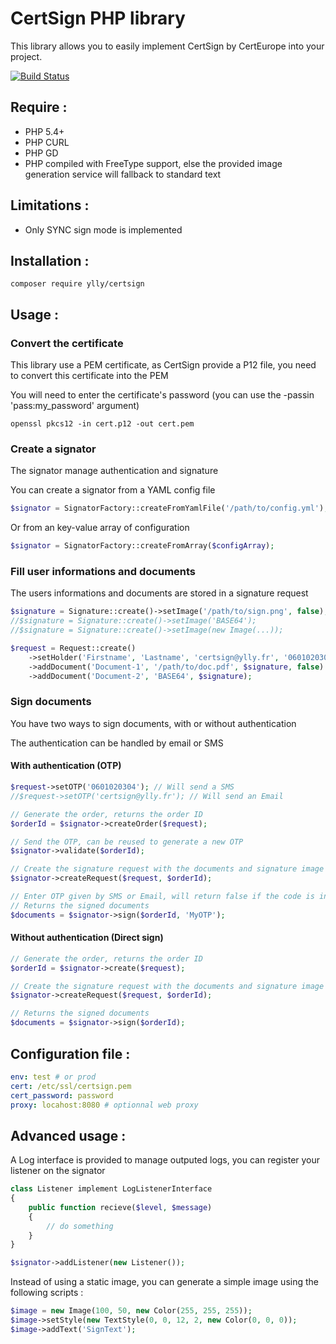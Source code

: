 # CertSign PHP library

This library allows you to easily implement CertSign by CertEurope into your project.

[![Build Status](https://travis-ci.org/ylly/certsign.svg?branch=master)](https://travis-ci.org/ylly/certsign)

## Require :

* PHP 5.4+
* PHP CURL
* PHP GD
* PHP compiled with FreeType support, else the provided image generation service will fallback to standard text

## Limitations :

* Only SYNC sign mode is implemented

## Installation :

```
composer require ylly/certsign
```

## Usage :

### Convert the certificate

This library use a PEM certificate, as CertSign provide a P12 file, you need to convert this certificate into the PEM

You will need to enter the certificate's password (you can use the -passin 'pass:my_password' argument)

```
openssl pkcs12 -in cert.p12 -out cert.pem
```

### Create a signator

The signator manage authentication and signature

You can create a signator from a YAML config file
```php
$signator = SignatorFactory::createFromYamlFile('/path/to/config.yml');
```

Or from an key-value array of configuration
```php
$signator = SignatorFactory::createFromArray($configArray);
```

### Fill user informations and documents

The users informations and documents are stored in a signature request

```php
$signature = Signature::create()->setImage('/path/to/sign.png', false);
//$signature = Signature::create()->setImage('BASE64');
//$signature = Signature::create()->setImage(new Image(...));

$request = Request::create()
    ->setHolder('Firstname', 'Lastname', 'certsign@ylly.fr', '0601020304')
    ->addDocument('Document-1', '/path/to/doc.pdf', $signature, false)
    ->addDocument('Document-2', 'BASE64', $signature);
```

### Sign documents

You have two ways to sign documents, with or without authentication

The authentication can be handled by email or SMS

#### With authentication (OTP)

```php
$request->setOTP('0601020304'); // Will send a SMS
//$request->setOTP('certsign@ylly.fr'); // Will send an Email

// Generate the order, returns the order ID
$orderId = $signator->createOrder($request);

// Send the OTP, can be reused to generate a new OTP
$signator->validate($orderId);

// Create the signature request with the documents and signature image
$signator->createRequest($request, $orderId);

// Enter OTP given by SMS or Email, will return false if the code is invalid
// Returns the signed documents
$documents = $signator->sign($orderId, 'MyOTP');
```

#### Without authentication (Direct sign)

```php
// Generate the order, returns the order ID
$orderId = $signator->create($request);

// Create the signature request with the documents and signature image
$signator->createRequest($request, $orderId);

// Returns the signed documents
$documents = $signator->sign($orderId);
```

## Configuration file :

```yaml
env: test # or prod
cert: /etc/ssl/certsign.pem
cert_password: password
proxy: locahost:8080 # optionnal web proxy
```

## Advanced usage :

A Log interface is provided to manage outputed logs, you can register your listener on the signator

```php
class Listener implement LogListenerInterface
{
    public function recieve($level, $message)
    {
        // do something
    }
}

$signator->addListener(new Listener());
```

Instead of using a static image, you can generate a simple image using the following scripts :
```php
$image = new Image(100, 50, new Color(255, 255, 255));
$image->setStyle(new TextStyle(0, 0, 12, 2, new Color(0, 0, 0));
$image->addText('SignText');
```